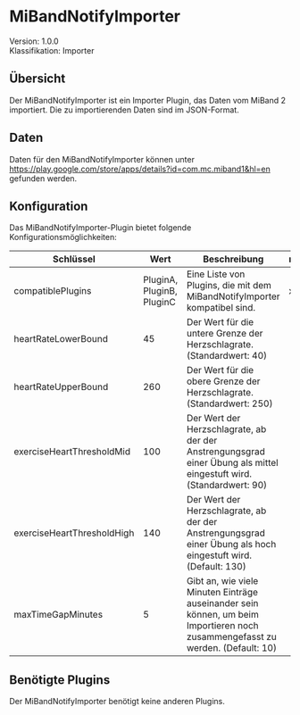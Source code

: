 # MiBandNotifyImporter
Version: 1.0.0  
Klassifikation: Importer

Übersicht
-----
Der MiBandNotifyImporter ist ein Importer Plugin, das Daten vom MiBand 2 importiert. Die zu importierenden Daten sind im JSON-Format.

Daten
-----
Daten für den MiBandNotifyImporter können unter https://play.google.com/store/apps/details?id=com.mc.miband1&hl=en gefunden werden.

Konfiguration
-----
Das MiBandNotifyImporter-Plugin bietet folgende Konfigurationsmöglichkeiten:

| Schlüssel  | Wert | Beschreibung | notwendig |
| ------------- | ------------- |  ------------- | ------------- |
| compatiblePlugins | PluginA, PluginB, PluginC | Eine Liste von Plugins, die mit dem MiBandNotifyImporter kompatibel sind. | x
| heartRateLowerBound | 45 | Der Wert für die untere Grenze der Herzschlagrate. (Standardwert: 40) | 
| heartRateUpperBound | 260 | Der Wert für die obere Grenze der Herzschlagrate. (Standardwert: 250) | 
| exerciseHeartThresholdMid | 100 | Der Wert der Herzschlagrate, ab der der Anstrengungsgrad einer Übung als mittel eingestuft wird.(Standardwert: 90) | 
| exerciseHeartThresholdHigh | 140 | Der Wert der Herzschlagrate, ab der der Anstrengungsgrad einer Übung als hoch eingestuft wird. (Default: 130) | 
| maxTimeGapMinutes | 5 | Gibt an, wie viele Minuten Einträge auseinander sein können, um beim Importieren noch zusammengefasst zu werden. (Default: 10) | 

Benötigte Plugins
-----
Der MiBandNotifyImporter benötigt keine anderen Plugins.